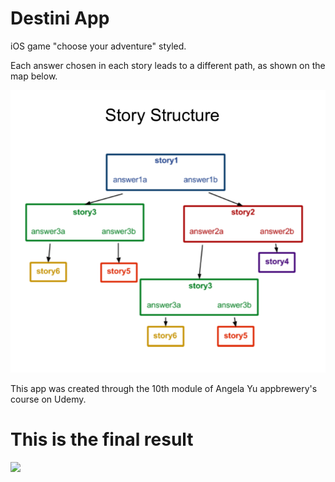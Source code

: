 # Destini App
iOS game "choose your adventure" styled.

Each answer chosen in each story leads to a different path, as shown on the map below.

![](destini_story-structure.png)

This app was created through the 10th module of Angela Yu appbrewery's course on Udemy.

# This is the final result

![](destiniapp.gif)
